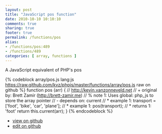 ```yaml
---
layout: post
title: "JavaScript pos function"
date: 2010-10-10 10:10:10
comments: true
sharing: true
footer: true
permalink: /functions/pos
alias:
- /functions/pos:489
- /functions/489
categories: [ array, functions ]
---
```

A JavaScript equivalent of PHP's pos
<!-- more -->
{% codeblock array/pos.js lang:js https://raw.github.com/kvz/phpjs/master/functions/array/pos.js raw on github %}
function pos (arr) {
    // http://kevin.vanzonneveld.net
    // +   original by: Brett Zamir (http://brett-zamir.me)
    // %        note 1: Uses global: php_js to store the array pointer
    // -    depends on: current
    // *     example 1: transport = ['foot', 'bike', 'car', 'plane'];
    // *     example 1: pos(transport);
    // *     returns 1: 'foot'
    return this.current(arr);
}
{% endcodeblock %}
<ul>
 <li><a href="https://github.com/kvz/phpjs/blob/master/functions/array/pos.js">view on github</a></li>
 <li><a href="https://github.com/kvz/phpjs/edit/master/functions/array/pos.js">edit on github</a></li>
</ul>
